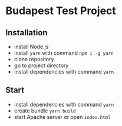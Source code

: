 # Budapest Test Project

## Installation

- install Node.js
- install `yarn` with command `npm i -g yarn`
- clone repository
- go to project directory
- install dependencies with command `yarn`

## Start

- install dependencies with command `yarn`
- create bundle `yarn build`
- start Apache server or open `index.html`
